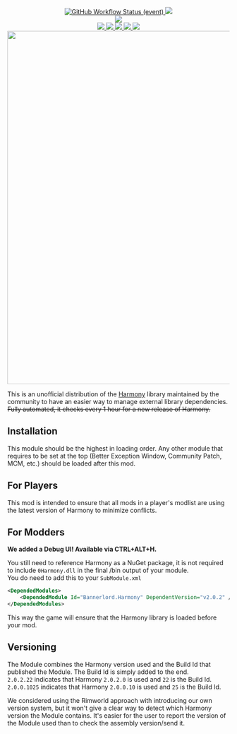 <p align="center">
  <a href="https://github.com/BUTR/Bannerlord.Harmony/actions/workflows/publish.yml?query=branch%3Amaster+event%3Apush">
    <img alt="GitHub Workflow Status (event)" src="https://img.shields.io/github/actions/workflow/status/BUTR/Bannerlord.Harmony/publish.yml?branch=master&event=push&label=Latest%20Commit">
  </a>
  <a title="Crowdin" target="_blank" href="https://crowdin.com/project/harmony">
    <img src="https://badges.crowdin.net/harmony/localized.svg">
  </a>
  </br>
  <a href="https://www.nuget.org/packages/Lib.Harmony" alt="NuGet Harmony">
    <img src="https://img.shields.io/nuget/v/Lib.Harmony.svg?label=NuGet%20Lib.Harmony&colorB=blue" />
  </a>
  </br>
  <a href="https://www.nexusmods.com/mountandblade2bannerlord/mods/2006" alt="NexusMods Harmony">
    <img src="https://img.shields.io/badge/NexusMods-Harmony-yellow.svg" />
  </a>
  <a href="https://www.nexusmods.com/mountandblade2bannerlord/mods/2006" alt="NexusMods Harmony">
    <img src="https://img.shields.io/endpoint?url=https%3A%2F%2Fnexusmods-version-pzk4e0ejol6j.runkit.sh%3FgameId%3Dmountandblade2bannerlord%26modId%3D2006" />
  </a>
  <a href="https://www.nexusmods.com/mountandblade2bannerlord/mods/2006" alt="NexusMods Harmony">
    <img src="https://img.shields.io/endpoint?url=https%3A%2F%2Fnexusmods-downloads-ayuqql60xfxb.runkit.sh%2F%3Ftype%3Dunique%26gameId%3D3174%26modId%3D2006" />
  </a>
  <a href="https://www.nexusmods.com/mountandblade2bannerlord/mods/2006" alt="NexusMods Harmony">
    <img src="https://img.shields.io/endpoint?url=https%3A%2F%2Fnexusmods-downloads-ayuqql60xfxb.runkit.sh%2F%3Ftype%3Dtotal%26gameId%3D3174%26modId%3D2006" />
  </a>
  <a href="https://www.nexusmods.com/mountandblade2bannerlord/mods/2006" alt="NexusMods Harmony">
    <img src="https://img.shields.io/endpoint?url=https%3A%2F%2Fnexusmods-downloads-ayuqql60xfxb.runkit.sh%2F%3Ftype%3Dviews%26gameId%3D3174%26modId%3D2006" />
  </a>
  </br>
  <img src="https://staticdelivery.nexusmods.com/mods/3174/images/2006/2006-1615240039-1903390080.png" width="800">
</p>

This is an unofficial distribution of the [Harmony](https://github.com/pardeike/Harmony) library maintained by the community to have an easier way to manage external library dependencies.  
~~Fully automated, it checks every 1 hour for a new release of Harmony.~~  
  
## Installation
This module should be the highest in loading order. Any other module that requires to be set at the top (Better Exception Window, Community Patch, MCM, etc.) should be loaded after this mod.
  
## For Players
This mod is intended to ensure that all mods in a player's modlist are using the latest version of Harmony to minimize conflicts.  
  
## For Modders
**We added a Debug UI! Available via CTRL+ALT+H.**

You still need to reference Harmony as a NuGet package, it is not required to include ``0Harmony.dll`` in the final /bin output of your module.  
You do need to add this to your ``SubModule.xml``  
```xml
<DependedModules>
    <DependedModule Id="Bannerlord.Harmony" DependentVersion="v2.0.2" />
</DependedModules>
```
This way the game will ensure that the Harmony library is loaded before your mod.  
  
## Versioning  
The Module combines the Harmony version used and the Build Id that published the Module. The Build Id is simply added to the end.  
``2.0.2.22`` indicates that Harmony ``2.0.2.0`` is used and ``22`` is the Build Id.  
``2.0.0.1025`` indicates that Harmony ``2.0.0.10`` is used and ``25`` is the Build Id.  
  
We considered using the Rimworld approach with introducing our own version system, but it won't give a clear way to detect which Harmony version the Module contains. It's easier for the user to report the version of the Module used than to check the assembly version/send it. 
  
